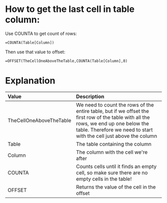 # How to get the last cell in table column:

Use COUNTA to get count of rows:
```basic
=COUNTA(Table[Column])
```

Then use that value to offset:
```basic
=OFFSET(TheCellOneAboveTheTable,COUNTA(Table[Column],0)
```

# Explanation

|Value|Description|
|:---|:---|
|TheCellOneAboveTheTable|We need to count the rows of the entire table, but if we offset the first row of the table with all the rows, we end up one below the table. Therefore we need to start with the cell just above the column|
|Table|The table containing the column|
|Column|The column with the cell we're after|
|COUNTA|Counts cells until it finds an empty cell, so make sure there are no empty cells in the table!|
|OFFSET|Returns the value of the cell in the offset|